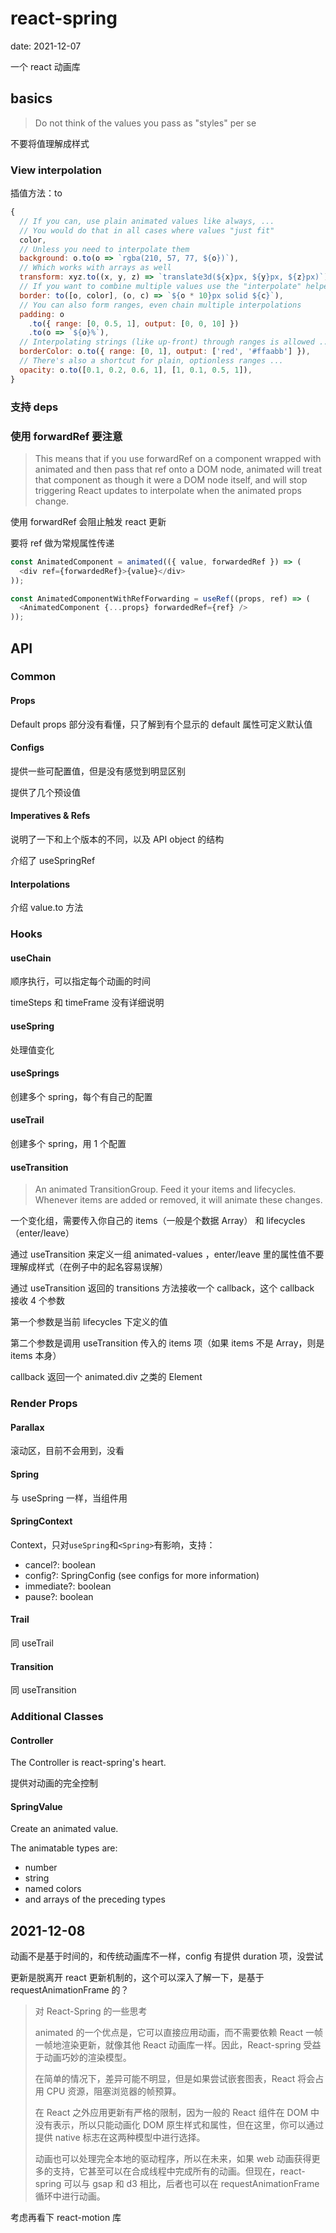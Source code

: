 # react-spring

date: 2021-12-07

一个 react 动画库

## basics

> Do not think of the values you pass as "styles" per se

不要将值理解成样式

### View interpolation

插值方法：to

```javascript
{
  // If you can, use plain animated values like always, ...
  // You would do that in all cases where values "just fit"
  color,
  // Unless you need to interpolate them
  background: o.to(o => `rgba(210, 57, 77, ${o})`),
  // Which works with arrays as well
  transform: xyz.to((x, y, z) => `translate3d(${x}px, ${y}px, ${z}px)`),
  // If you want to combine multiple values use the "interpolate" helper
  border: to([o, color], (o, c) => `${o * 10}px solid ${c}`),
  // You can also form ranges, even chain multiple interpolations
  padding: o
    .to({ range: [0, 0.5, 1], output: [0, 0, 10] })
    .to(o => `${o}%`),
  // Interpolating strings (like up-front) through ranges is allowed ...
  borderColor: o.to({ range: [0, 1], output: ['red', '#ffaabb'] }),
  // There's also a shortcut for plain, optionless ranges ...
  opacity: o.to([0.1, 0.2, 0.6, 1], [1, 0.1, 0.5, 1]),
}
```

### 支持 deps

### 使用 forwardRef 要注意

> This means that if you use forwardRef on a component wrapped with animated and then pass that ref onto a DOM node, animated will treat that component as though it were a DOM node itself, and will stop triggering React updates to interpolate when the animated props change.

使用 forwardRef 会阻止触发 react 更新

要将 ref 做为常规属性传递

```javascript
const AnimatedComponent = animated(({ value, forwardedRef }) => (
  <div ref={forwardedRef}>{value}</div>
));

const AnimatedComponentWithRefForwarding = useRef((props, ref) => (
  <AnimatedComponent {...props} forwardedRef={ref} />
));
```

## API

### Common

#### Props

Default props 部分没有看懂，只了解到有个显示的 default 属性可定义默认值

#### Configs

提供一些可配置值，但是没有感觉到明显区别

提供了几个预设值

#### Imperatives & Refs

说明了一下和上个版本的不同，以及 API object 的结构

介绍了 useSpringRef

#### Interpolations

介绍 value.to 方法

### Hooks

#### useChain

顺序执行，可以指定每个动画的时间

timeSteps 和 timeFrame 没有详细说明

#### useSpring

处理值变化

#### useSprings

创建多个 spring，每个有自己的配置

#### useTrail

创建多个 spring，用 1 个配置

#### useTransition

> An animated TransitionGroup. Feed it your items and lifecycles. Whenever items are added or removed, it will animate these changes.

一个变化组，需要传入你自己的 items（一般是个数据 Array） 和 lifecycles（enter/leave）

通过 useTransition 来定义一组 animated-values ，enter/leave 里的属性值不要理解成样式（在例子中的起名容易误解）

通过 useTransition 返回的 transitions 方法接收一个 callback，这个 callback 接收 4 个参数

第一个参数是当前 lifecycles 下定义的值

第二个参数是调用 useTransition 传入的 items 项（如果 items 不是 Array，则是 items 本身）

callback 返回一个 animated.div 之类的 Element

### Render Props

#### Parallax

滚动区，目前不会用到，没看

#### Spring

与 useSpring 一样，当组件用

#### SpringContext

Context，只对`useSpring`和`<Spring>`有影响，支持：

- cancel?: boolean
- config?: SpringConfig (see configs for more information)
- immediate?: boolean
- pause?: boolean

#### Trail

同 useTrail

#### Transition

同 useTransition

### Additional Classes

#### Controller

The Controller is react-spring's heart.

提供对动画的完全控制

#### SpringValue

Create an animated value.

The animatable types are:

- number
- string
- named colors
- and arrays of the preceding types

## 2021-12-08

动画不是基于时间的，和传统动画库不一样，config 有提供 duration 项，没尝试

更新是脱离开 react 更新机制的，这个可以深入了解一下，是基于 requestAnimationFrame 的？

> 对 React-Spring 的一些思考
>
> animated 的一个优点是，它可以直接应用动画，而不需要依赖 React 一帧一帧地渲染更新，就像其他 React 动画库一样。因此，React-spring 受益于动画巧妙的渲染模型。
>
> 在简单的情况下，差异可能不明显，但是如果尝试嵌套图表，React 将会占用 CPU 资源，阻塞浏览器的帧预算。
>
> 在 React 之外应用更新有严格的限制，因为一般的 React 组件在 DOM 中没有表示，所以只能动画化 DOM 原生样式和属性，但在这里，你可以通过提供 native 标志在这两种模型中进行选择。
>
> 动画也可以处理完全本地的驱动程序，所以在未来，如果 web 动画获得更多的支持，它甚至可以在合成线程中完成所有的动画。但现在，react-spring 可以与 gsap 和 d3 相比，后者也可以在 requestAnimationFrame 循环中进行动画。

考虑再看下 react-motion 库
